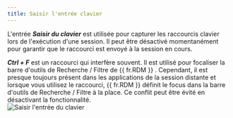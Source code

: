 ```yaml
---
title: Saisir l'entrée clavier
---
```


L'entrée ***Saisir du clavier*** est utilisée pour capturer les raccourcis clavier lors de l'exécution d'une session. Il peut être désactivé momentanément pour garantir que le raccourci est envoyé à la session en cours.  

***Ctrl + F*** est un raccourci qui interfère souvent. Il est utilisé pour focaliser la barre d'outils de Recherche / Filtre de {{ fr.RDM }} . Cependant, il est presque toujours présent dans les applications de la session distante et lorsque vous utilisez le raccourci, {{ fr.RDM }} définit le focus dans la barre d'outils de Recherche / Filtre à la place. Ce conflit peut être évité en désactivant la fonctionnalité.  
![Saisir l'entrée du clavier](/img/fr/rdm/windows/clip10879.png) 